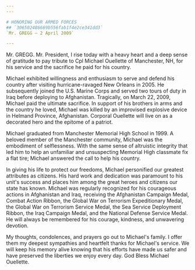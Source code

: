 ```yaml
---
---

# HONORING OUR ARMED FORCES
## `306502486669b556fab1f4e2ce341dd3`
`Mr. GREGG — 2 April 2009`

---
```



Mr. GREGG. Mr. President, I rise today with a heavy heart and a deep 
sense of gratitude to pay tribute to Cpl Michael Ouellette of 
Manchester, NH, for his service and the sacrifice he paid for his 
country.

Michael exhibited willingness and enthusiasm to serve and defend his 
country after visiting hurricane-ravaged New Orleans in 2005. He 
subsequently joined the U.S. Marine Corps and served two tours of duty 
in Iraq before deploying to Afghanistan. Tragically, on March 22, 2009, 
Michael paid the ultimate sacrifice. In support of his brothers in arms 
and the country he loved, Michael was killed by an improvised explosive 
device in Helmand Province, Afghanistan. Corporal Ouellette will live 
on as a decorated hero and the epitome of a patriot.

Michael graduated from Manchester Memorial High School in 1999. A 
beloved member of the Manchester community, Michael was the embodiment 
of selflessness. With the same sense of altruistic integrity that led 
him to help an unfamiliar and unsuspecting Memorial High classmate fix 
a flat tire; Michael answered the call to help his country.

In giving his life to protect our freedoms, Michael personified our 
greatest attributes as citizens. His hard work and dedication was 
paramount to his unit's success and places him among the great heroes 
and citizens our state has known. Michael was regularly recognized for 
his courageous actions in Afghanistan and Iraq, receiving the 
Afghanistan Campaign Medal, Combat Action Ribbon, the Global War on 
Terrorism Expeditionary Medal, the Global War on Terrorism Service 
Medal, the Sea Service Deployment Ribbon, the Iraq Campaign Medal, and 
the National Defense Service Medal. He will always be remembered for 
his courage, kindness, and unwavering devotion.

My thoughts, condolences, and prayers go out to Michael's family. I 
offer them my deepest sympathies and heartfelt thanks for Michael's 
service. We will keep his memory alive knowing that his efforts have 
made us safer and have preserved the liberties we enjoy every day. God 
Bless Michael Ouellette.
